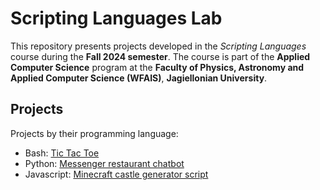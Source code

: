 # Scripting Languages Lab

This repository presents projects developed in the *Scripting Languages* course during the **Fall 2024 semester**. The course is part of the **Applied Computer Science** program at the **Faculty of Physics, Astronomy and Applied Computer Science (WFAIS)**, **Jagiellonian University**.

## Projects
Projects by their programming language:
- Bash: [Tic Tac Toe](bash-tictactoe)
- Python: [Messenger restaurant chatbot](python-chatbot)
- Javascript: [Minecraft castle generator script](javascript-minecraft)